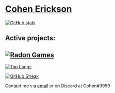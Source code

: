 # [Cohen Erickson](https://cohenerickson.com/)

[![GitHub stats](https://github-readme-stats.vercel.app/api?username=cohenerickson&show_icons=true&theme=tokyonight&count_private=true)](https://github.com/cohenerickson/)

## Active projects:

[![Radon Games](https://github-readme-stats.vercel.app/api/pin/?username=Radon-Games&repo=Radon-Games&theme=tokyonight)](https://github.com/Radon-Games/Radon-Games)
---

[![Top Langs](https://github-readme-stats.vercel.app/api/top-langs/?username=cohenerickson&theme=tokyonight)](https://github.com/cohenerickson/)

[![GitHub Streak](https://github-readme-streak-stats.herokuapp.com?user=cohenerickson&theme=tokyonight&date_format=M%20j%5B%2C%20Y%5D)](https://github.com/cohenerickson/)

Contact me via [email](mailto:cohenerickson@gmail.com) or on Discord at Cohen#9959
